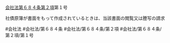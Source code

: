 [会社法第６８４条第２項](会社法＿＿＿＿第６８４条第２項)第１号

社債原簿が書面をもって作成されているときは、当該書面の閲覧又は謄写の請求


#会社法
#会社法/第６８４条
#会社法/第６８４条/第２項
#会社法/第６８４条/第２項/第１号
